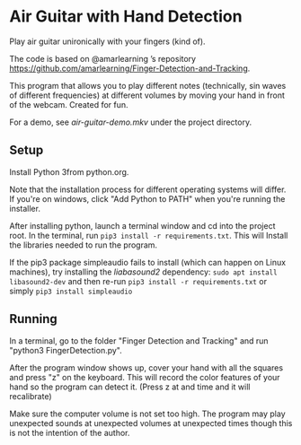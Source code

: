 # Air Guitar with Hand Detection

Play air guitar unironically with your fingers (kind of).

The code is based on @amarlearning ’s
repository https://github.com/amarlearning/Finger-Detection-and-Tracking.

This program that allows you to play different notes (technically, sin waves of different frequencies) at different volumes by moving your hand in front of the webcam. Created for fun.

For a demo, see *air-guitar-demo.mkv* under the project directory.

## Setup
Install Python 3from python.org.

Note that the installation process for different operating systems will differ. If you're on windows, click "Add Python to PATH"
when you're running the installer.

After installing python, launch a terminal window and cd into the project root.
In the terminal, run `pip3 install -r requirements.txt`. This will
Install the libraries needed to run the program.

If the pip3 package simpleaudio fails to install (which can happen on Linux machines), try installing the *liabasound2* dependency: `sudo apt install libasound2-dev` and then re-run `pip3 install -r requirements.txt` or simply `pip3 install simpleaudio`

## Running
In a terminal, go to the folder "Finger Detection and Tracking" and run
"python3 FingerDetection.py".

After the program window shows up, cover your hand with all the squares and
press "z" on the keyboard. This will record the color features of your hand
so the program can detect it. (Press z at and time and it will recalibrate)

Make sure the computer volume is not set too high. The program may play unexpected sounds at unexpected volumes
at unexpected times though this is not the intention of the author. 
